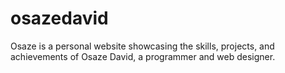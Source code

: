 # osazedavid
Osaze is a personal website showcasing the skills, projects, and achievements of Osaze David,  a programmer and web designer. 
